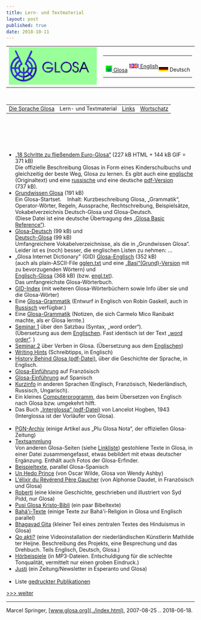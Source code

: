 ```yaml
---
title: Lern- und Textmaterial
layout: post
published: true
date: 2018-10-11
---
```



<table>
<colgroup>
<col style="width: 50%" />
<col style="width: 50%" />
</colgroup>
<tbody>
<tr class="odd">
<td><a href="../index.html"><img src="../pic/logo0707.png" width="235" height="100" alt="[Glosa-logo]" /></a></td>
<td style="text-align: right;"><table>
<tbody>
<tr class="odd">
<td>    <span style="white-space:nowrap"> <a href="../gl/index_materia.html" class="leiste" title="Glosa info in Glosa"><img src="../pic/flagglosa.png" width="17" height="17" alt="Glosa info in Glosa" /> Glosa</a> </span></td>
<td>    <span style="white-space:nowrap"> <a href="../en/index_materia.html" class="leiste" title="Glosa information in English"><img src="../pic/flagenglish.png" width="25" height="12" alt="Glosa information in English" /> English</a> </span>   </td>
<td>  <span style="white-space:nowrap"> <img src="../pic/flagdeutsch.png" width="25" height="12" alt="Glosa-Info in Deutsch" /> Deutsch     </span></td>
</tr>
</tbody>
</table></td>
</tr>
</tbody>
</table>

 

|                                 |                        |                          |                                    |
| :-----------------------------: | :--------------------: | :----------------------: | :--------------------------------: |
| [Die Sprache Glosa](index.html) | Lern- und Textmaterial | [Links](index_nexu.html) | [Wortschatz](../gid/index_de.html) |

 

 

  

# 

  - [„18 Schritte zu fließendem Euro-Glosa“](g18s.htm) (227 kB HTML
    + 144 kB GIF = 371 kB)  
    <span class="underline">Die</span> offizielle Beschreibung Glosas in
    Form eines Kinderschulbuchs und gleichzeitig der beste Weg, Glosa zu
    lernen. Es gibt auch eine [englische](../en/g18s.htm) (Originaltext)
    und eine [russische](../brevi/ru18s.htm) und eine deutsche
    [pdf-Version](g18sd.pdf) (737 kB).
  - [Grundwissen Glosa](gref.htm) (191 kB)  
    Ein Glosa-Startset.    Inhalt: Kurzbeschreibung Glosa, „Grammatik“,
    Operator-Wörter, Regeln, Aussprache, Rechtschreibung, Beispielsätze,
    Vokabelverzeichnis Deutsch-Glosa und Glosa-Deutsch.  
    (Diese Datei ist eine deutsche Übertragung des [„Glosa Basic
    Reference“](../en/gref.htm)).
  - [Glosa-Deutsch](../gid/gldt.htm) (99 kB) und  
    [Deutsch-Glosa](../gid/dtgl.htm) (99 kB)  
    Umfangreichere Vokabelverzeichnisse, als die in „Grundwissen Glosa“.
    Leider ist es (noch) besser, die englischen Listen zu nehmen: ...
  - „Glosa Internet Dictionary" (GID) [Glosa-Englisch](../gid/glen.htm)
    (352 kB)  
    (auch als plain-ASCII-File [gglen.txt](../gid/glen.txt) und eine
    [„Basi“(Grund)-Version](../gid/coglen.htm) mit zu bevorzugenden
    Wörtern) und  
    [Englisch-Glosa](../gid/engl.htm) (368 kB) (bzw.
    [engl.txt](../gid/engl.txt)).  
    Das umfangreichste Glosa-Wörterbuch.
  - [GID-Index](../gid/index.html) (mit weiteren Glosa-Wörterbüchern
    sowie Info über sie und die Glosa-Wörter)
  - Eine [Glosa-Grammatik](gramm.htm) (Entwurf in Englisch von Robin
    Gaskell, auch in [Russisch](../brevi/rugram.htm) verfügbar.)
  - Eine [Glosa-Grammatik](../en/gramm2.htm) (Notizen, die sich Carmelo
    Mico Ranibakt machte, als er Glosa lernte.)
  - [Seminar 1](seminar1.htm) über den Satzbau (Syntax, „word order“).  
    (Übersetzung aus dem [Englischen](../en/seminar1.htm). Fast
    identisch ist der Text [„word order“](gwordorder.htm). )
  - [Seminar 2](seminar2.htm) über Verben in Glosa. (Übersetzung aus dem
    [Englischen](../en/seminar2.htm))
  - [Writing Hints](gwriting.htm) (Schreibtipps, in Englisch)  
  - [History Behind Glosa (pdf-Datei)](../en/history.pdf), über die
    Geschichte der Sprache, in Englisch.
  - [Glosa-Einführung](../brevi/francais.htm) auf Französisch  
  - [Glosa-Einführung](../brevi/esintra.htm) auf Spanisch  
  - [Kurzinfo](../brevi/index.html) in anderen Sprachen (Englisch,
    Französisch, Niederländisch, Russisch, Ungarisch).
  - Ein kleines [Computerprogramm](glosatra.htm), das beim Übersetzen
    von Englisch nach Glosa bzw. umgekehrt hilft.
  - Das Buch [„Interglossa“ (pdf-Datei)](../en/interglossa.pdf) von
    Lancelot Hogben, 1943 (Interglossa ist der Vorläufer von Glosa).  
     
  - [PGN-Archiv](../pgn/index.html) (einige Artikel aus „Plu Glosa
    Nota“, der offiziellen Glosa-Zeitung)
  - [Textsammlung](gtexte.htm)  
    Von anderen Glosa-Seiten (siehe [Linkliste](index_nexu.html))
    gestohlene Texte in Glosa, in einer Datei zusammengefasst, etwas
    bebildert mit etwas deutscher Ergänzung. Enthält auch Fotos der
    Glosa-Erfinder.
  - [Beispieltexte](../brevi/estextu.htm), parallel Glosa-Spanisch
  - [Un Hedo Prince](../gl/hedo_prince.htm) (von Oscar Wilde, Glosa von
    Wendy Ashby)
  - [L'élixir du Révérend Père Gaucher](../brevi/frdaudet.htm) (von
    Alphonse Daudet, in Französisch und Glosa)
  - [Roberti](../gl/roberti.htm) (eine kleine Geschichte, geschrieben
    und illustriert von Syd Pidd, nur Glosa)
  - [Pusi Glosa Kristo-Bibli](../gl/kristob.htm) (ein paar Bibeltexte)
  - [Bahá'i-Texte](../en/bahai.htm) (einige Texte zur Bahá'i-Religion in
    Glosa und Englisch parallel)
  - [Bhagavad Gita](../gl/bagavadg.htm) (kleiner Teil eines zentralen
    Textes des Hinduismus in Glosa)
  - [Qo akti?](../en/qoakti.htm) (eine Videoinstallation der
    niederländischen Künstlerin Mathilde ter Heijne. Beschreibung des
    Projekts, eine Besprechung und das Drehbuch. Teils Englisch,
    Deutsch, Glosa.)
  - [Hörbeispiele](audi.htm) (in MP3-Dateien. Entschuldigung für die
    schlechte Tonqualität, vermittelt nur einen groben Eindruck.)
  - [Justi](../gl/justi.htm) (ein Zeitung/Newsletter in Esperanto und
    Glosa)  
     
  - Liste [gedruckter Publikationen](../en/bibli.htm)

  

[\>\>\> weiter](index_nexu.html)

-----

Marcel Springer, [www.glosa.org](../index.html), 2007-08-25
.. 2018-06-18.
